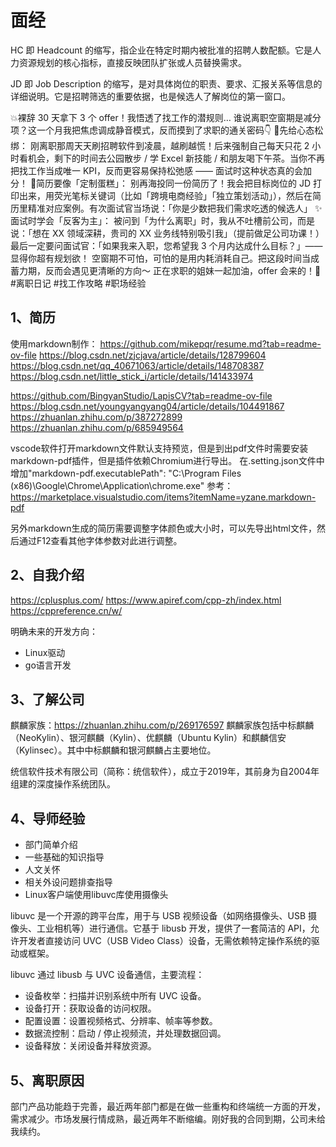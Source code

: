 # 面经

HC 即 Headcount 的缩写，指企业在特定时期内被批准的招聘人数配额。它是人力资源规划的核心指标，直接反映团队扩张或人员替换需求。

JD 即 Job Description 的缩写，是对具体岗位的职责、要求、汇报关系等信息的详细说明。它是招聘筛选的重要依据，也是候选人了解岗位的第一窗口。

💥裸辞 30 天拿下 3 个 offer！我悟透了找工作的潜规则…
谁说离职空窗期是减分项？这一个月我把焦虑调成静音模式，反而摸到了求职的通关密码👇
🌱先给心态松绑：
刚离职那周天天刷招聘软件到凌晨，越刷越慌！后来强制自己每天只花 2 小时看机会，剩下的时间去公园散步 / 学 Excel 新技能 / 和朋友喝下午茶。当你不再把找工作当成唯一 KPI，反而更容易保持松弛感 —— 面试时这种状态真的会加分！
📝简历要像「定制蛋糕」：
别再海投同一份简历了！我会把目标岗位的 JD 打印出来，用荧光笔标关键词（比如「跨境电商经验」「独立策划活动」），然后在简历里精准对应案例。有次面试官当场说：「你是少数把我们需求吃透的候选人」
✨面试时学会「反客为主」：
被问到「为什么离职」时，我从不吐槽前公司，而是说：「想在 XX 领域深耕，贵司的 XX 业务线特别吸引我」（提前做足公司功课！）
最后一定要问面试官：「如果我来入职，您希望我 3 个月内达成什么目标？」—— 显得你超有规划欲！
空窗期不可怕，可怕的是用内耗消耗自己。把这段时间当成蓄力期，反而会遇见更清晰的方向～ 正在求职的姐妹一起加油，offer 会来的！💪
#离职日记 #找工作攻略 #职场经验

## 1、简历
使用markdown制作：
https://github.com/mikepqr/resume.md?tab=readme-ov-file
https://blog.csdn.net/zjcjava/article/details/128799604
https://blog.csdn.net/qq_40671063/article/details/148708387
https://blog.csdn.net/little_stick_i/article/details/141433974

https://github.com/BingyanStudio/LapisCV?tab=readme-ov-file
https://blog.csdn.net/youngyangyang04/article/details/104491867
https://zhuanlan.zhihu.com/p/387272899
https://zhuanlan.zhihu.com/p/685949564

vscode软件打开markdown文件默认支持预览，但是到出pdf文件时需要安装markdown-pdf插件，但是插件依赖Chromium进行导出。
在.setting.json文件中增加"markdown-pdf.executablePath": "C:\\Program Files (x86)\\Google\\Chrome\\Application\\chrome.exe"
参考：https://marketplace.visualstudio.com/items?itemName=yzane.markdown-pdf

另外markdown生成的简历需要调整字体颜色或大小时，可以先导出html文件，然后通过F12查看其他字体参数对此进行调整。

## 2、自我介绍
https://cplusplus.com/
https://www.apiref.com/cpp-zh/index.html
https://cppreference.cn/w/

明确未来的开发方向：
- Linux驱动
- go语言开发

## 3、了解公司
麒麟家族：https://zhuanlan.zhihu.com/p/269176597
麒麟家族包括中标麒麟（NeoKylin）、银河麒麟（Kylin）、优麒麟（Ubuntu Kylin）和麒麟信安（Kylinsec）。其中中标麒麟和银河麒麟占主要地位。

统信软件技术有限公司（简称：统信软件），成立于2019年，其前身为自2004年组建的深度操作系统团队。

## 4、导师经验
- 部门简单介绍
- 一些基础的知识指导
- 人文关怀
- 相关外设问题排查指导
- Linux客户端使用libuvc库使用摄像头

libuvc 是一个开源的跨平台库，用于与 USB 视频设备（如网络摄像头、USB 摄像头、工业相机等）进行通信。它基于 libusb 开发，提供了一套简洁的 API，允许开发者直接访问 UVC（USB Video Class）设备，无需依赖特定操作系统的驱动或框架。

libuvc 通过 libusb 与 UVC 设备通信，主要流程：
- 设备枚举：扫描并识别系统中所有 UVC 设备。
- 设备打开：获取设备的访问权限。
- 配置设置：设置视频格式、分辨率、帧率等参数。
- 数据流控制：启动 / 停止视频流，并处理数据回调。
- 设备释放：关闭设备并释放资源。

## 5、离职原因
部门产品功能趋于完善，最近两年部门都是在做一些重构和终端统一方面的开发，需求减少。市场发展行情成熟，最近两年不断缩编。刚好我的合同到期，公司未给我续约。


